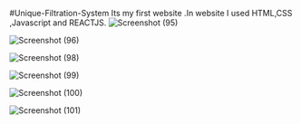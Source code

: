 #Unique-Filtration-System
Its my first website .In website I used HTML,CSS ,Javascript and REACTJS.
![Screenshot (95)](https://github.com/user-attachments/assets/eb4738d9-a263-45c3-8162-5d86cd79f4db)

![Screenshot (96)](https://github.com/user-attachments/assets/28ade1a7-409f-492d-843b-860832bbe4dd)

![Screenshot (98)](https://github.com/user-attachments/assets/c8b5f3c3-f5b5-4eca-9c12-754862b2a972)

![Screenshot (99)](https://github.com/user-attachments/assets/a93d66b3-3d70-4af9-881f-8cf96d8f96af)

![Screenshot (100)](https://github.com/user-attachments/assets/cd63d2cb-af70-4dad-9728-39d2e2b675a1)

![Screenshot (101)](https://github.com/user-attachments/assets/4aec1cef-07fb-4983-b1c5-98c9686683ff)

